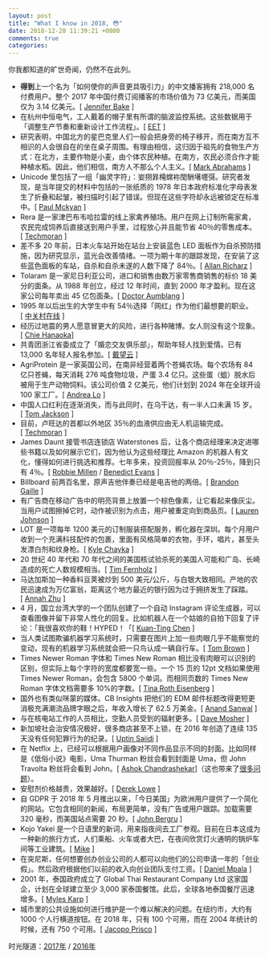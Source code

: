 ```yaml
---
layout: post
title: "What I know in 2018, 😳"
date: 2018-12-28 11:39:21 +0800
comments: true
categories:
---
```


你我都知道的旷世奇闻，仍然不在此列。

- **得到**上一个名为「如何使你的声音更具吸引力」的中文播客拥有 218,000 名付费用户。整个 2017 年中国付费订阅播客的市场价值为 73 亿美元，而美国仅为 3.14 亿美元。[ [Jennifer Bake](https://www.marketplace.org/2018/09/13/world/fomo-china-7-billion-industry) ]
- 在杭州中恒电气，工人戴着的帽子里有所谓的脑波监控系统。这些数据用于「调整生产节奏和重新设计工作流程」。[ [EET](https://www.eet-china.com/news/201805031450.html) ]
- 研究表明，中国北方的星巴克里人们一般会把身旁的椅子移开，而在南方互不相识的人会很自在的坐在桌子周围。有理由相信，这归因于祖先的食物生产方式：在北方，主要作物是小麦，由个体农民种植。在南方，农民必须合作才能种植水稻。因此，他们相信，南方人不那么个人主义。[ [Mark Abrahams](https://www.improbable.com/2018/04/26/moving-chairs-in-starbucks-rice-wheat-cultural-differences-in-china/) ]
- Unicode 里包括了一组「幽灵字符」：妛挧暃槞蟐袮閠駲墸壥彁。研究者发现，是当年提交的材料中包括的一张纸质的 1978 年日本政府标准化字母表发生了折叠和起皱，被扫描时引起了错误。但现在这些字符却永远被锁定在标准中。[ [Paul Mckyan](https://www.dampfkraft.com/by-id/a824aa10/#A-Spectre-is-Haunting-Unicode) ]
- Rera 是一家津巴布韦哈拉雷的线上家禽养殖场。用户在网上订制所需家禽，农民完成饲养后直接送到用户手里，过程放心并且能节省 40％的零售成本。[ [Techmoran](https://techmoran.com/online-poultry-farming-startup-rera-farm-wins-seedstars-harare-comptetition/) ]
- 差不多 20 年前，日本火车站开始在站台上安装蓝色 LED 面板作为自杀预防措施，因为研究显示，蓝光会改善情绪。一项为期十年的跟踪发现，在安装了这些蓝色面板的车站，自杀和自杀未遂的人数下降了 84％。[ [Allan Richarz](https://www.citylab.com/transportation/2018/05/the-amazing-psychology-of-japanese-train-stations/560822/) ]
- Tolaram 是一家尼日利亚公司，进口和销售由数万家零售商销售的标价 18 美分的面条。从 1988 年创立，经过 12 年时间，直到 2000 年才盈利。现在这家公司每年卖出 45 亿包面条。[ [Doctor Aumblang](https://medium.com/@drola/how-to-make-1bn-from-a-single-product-in-nigeria-fbba8a705c9) ]
- 1995 年以后出生的大学生中有 54％选择「网红」作为他们最想要的职业。[ [中关村在线](http://news.zol.com.cn/595/5952531.html) ]
- 经历过地震的男人愿意冒更大的风险，进行各种赌博。女人则没有这个现象。[ [Chie Hanaoka](https://www.aeaweb.org/articles?id=10.1257/app.20170048)]
- 共青团浙江省委成立了「婚恋交友俱乐部」，帮助年轻人找到爱情。已有 13,000 名年轻人报名参加。[ [戴望云](http://www.sixthtone.com/news/1002782/unlucky-in-love-the-party-is-here-to-help) ]
- AgriProtein 是一家英国公司，在南非经营着两个苍蝇农场。每个农场有 84 亿只苍蝇，每天消耗 276 吨食物垃圾，产蛋 3.4 亿只。这些蛋（蛆）脱水后被用于生产动物饲料。该公司价值 2 亿美元，他们计划到 2024 年在全球开设 100 家工厂。[ [Andrea Lo](https://edition.cnn.com/2018/09/27/business/agriprotein-fly-farming/index.html) ]
- 中国人口红利在逐渐消失，而与此同时，在乌干达，有一半人口未满 15 岁。[ [Tom Jackson](http://disrupt-africa.com/2018/04/why-my-startup-scene-is-better-than-yours-uganda/) ]
- 目前，卢旺达的首都以外地区 35％的血液供应由无人机运输完成。[ [Techmoran](https://techmoran.com/zipline-is-expanding-across-africa-and-is-doubling-down-on-nigeria/) ]
- James Daunt 接管书店连锁店 Waterstones 后，让各个商店经理来决定进哪些书籍以及如何展示它们，因为他认为这些经理比 Amazon 的机器人有文化，懂得如何进行挑选和推荐。七年多来，投资回报率从 20％-25％，降到只有 4％。[ [Robbie Millen](https://www.thetimes.co.uk/article/75634060-f326-11e8-86cb-a1db889448ed) / [Benedict Evans](https://twitter.com/benedictevans/status/1068058444303933440) ]
- Billboard 前两百名里，原声吉他伴奏已经是电吉他的两倍。[ [Brandon Gaille](https://brandongaille.com/17-fascinating-guitar-sales-statistics/) ]
- 有广告商在移动广告中的明亮背景上放置一个棕色像素，让它看起来像灰尘。当用户试图擦掉它时，动作被识别为点击，用户被重定向到商品页。[ [Lauren Johnson](https://www.adweek.com/digital/4-deceptive-mobile-ad-tricks-and-what-marketers-can-learn-from-them/) ]
- LOT 是一项每年 1200 美元的订制服装搭配服务，孵化器在深圳。每个月用户收到一个充满科技配件的包裹，里面有风格简单的衣物，手环，唱片，甚至头发漂白剂和纹身枪。[ [Kyle Chayka](https://www.ssense.com/en-us/editorial/fashion/engineering-the-end-of-fashion) ]
- 20 世纪 40 年代和 70 年代之间的美国核试验杀死的美国人可能和广岛、长崎造成的死亡人数规模相当。[ [Tim Fernholz](https://qz.com/1163140/us-nuclear-tests-killed-american-civilians-on-a-scale-comparable-to-hiroshima-and-nagasaki/) ]
- 马达加斯加一种香料豆荚被炒到 500 美元/公斤，与白银大致相同。产地的农民迅速成为万亿富翁，距离这个地方最近的银行因为过于拥挤发生了踩踏。[ [Annah Zhu](https://www.sapiens.org/culture/madagascar-vanilla-boom/) ]
- 4 月，国立台湾大学的一个团队创建了一个自动 Instagram 评论生成器，可以查看图像并留下非常人性化的回复。比如机器人在一个姑娘的自拍下回复了评论：「我很喜欢你的鞋！HYPED！「[ [Kuan-Ting Chen](https://dl.acm.org/citation.cfm?doid=3184558.3186354) ]
- 当人类试图欺骗机器学习系统时，只需要在图片上加一些肉眼几乎不能察觉的变动，现有的机器学习系统就会把一只鸟认成一辆自行车。[ [Tom Brown](https://twitter.com/nottombrown/status/1040286926857629696) ]
- Times Newer Roman 字体和 Times New Roman 相比没有肉眼可以识别的区别，但实际上每个字符的宽度都要宽一些。一个 15 页的 12pt 文档如果使用 Times Newer Roman，会包含 5800 个单词。而相同页数的 Times New Roman 字体文档需要多 10%的字数。[ [Tina Roth Eisenberg](https://www.swiss-miss.com/2018/09/times-newer-roman.html) ]
- 国外也有类似咪蒙的媒体。CB Insights 把他们的 EDM 邮件标题改得更短更消极充满潮流品牌字眼之后，年收入增长了 62.5 万美金。[ [Anand Sanwal](https://www.cbinsights.com/research/team-blog/newsletter-headlines/) ]
- 与在核电站工作的人员相比，空勤人员受到的辐射更多。[ [Dave Mosher](http://uk.businessinsider.com/flying-airplane-cancer-radiation-risk-2017-12?r=US&IR=T) ]
- 新加坡社会治安情况极好，很多商店甚至不上锁，在 2016 年创造了连续 135 天没有任何犯罪行为的纪录。[ [Uptin Saiidi](https://www.cnbc.com/2018/01/16/singapores-crime-rate-is-so-low-that-many-shops-dont-even-lock-up.html) ]
- 在 Netflix 上，已经可以根据用户画像对不同作品显示不同的封面。比如同样是《低俗小说》电影，Uma Thurman 粉丝会看到封面是 Uma，但 John Travolta 粉丝将会看到 John。[ [Ashok Chandrashekar](https://medium.com/netflix-techblog/artwork-personalization-c589f074ad76)]（这也带来了[很多问题](https://twitter.com/slb79/status/1052776984231718912)）。
- 安慰剂价格越贵，效果越好。[ [Derek Lowe](http://blogs.sciencemag.org/pipeline/archives/2015/01/29/expensive_placebos_work_better) ]
- 自 GDPR 于 2018 年 5 月推出以来，「今日美国」为欧洲用户提供了一个简化的网站。它包含相同的新闻，布局更简单，没有广告或用户跟踪。加载需要 320 毫秒，而美国站点需要 20 秒。[ [John Bergru](https://daringfireball.net/linked/2018/05/27/usa-today-gdpr) ]
- Kojo Yakei 是一个日语里的新词，用来指夜间去工厂参观。目前在日本这成为一种新的旅行方式，人们乘船、火车或者大巴，在夜间欣赏灯火通明的锅炉车间等工业建筑。[ [Mike](http://www.unmissablejapan.com/industry/kojo-yakei) ]
- 在突尼斯，任何想要创办创业公司的人都可以向他们的公司申请一年的「创业假」。然后政府根据他们以前的收入向创业团队支付工资。[ [Daniel Mpala](http://ventureburn.com/2018/05/tunisia-startup-act-20-measures/) ]
- 2001 年，泰国政府成立了 Global Thai Restaurant Company Ltd 这家国企，计划在全球建立至少 3,000 家泰国餐馆。此后，全球各地泰国餐厅迅速增多。[ [Myles Karp](https://munchies.vice.com/en_us/article/paxadz/the-surprising-reason-that-there-are-so-many-thai-restaurants-in-america) ]
- 城市里的公共设施如何进行维护是一个难以解决的问题。在纽约市，大约有 1000 个人行横道按钮。在 2018 年，只有 100 个可用，而在 2004 年统计的时候，还有 750 个可用。[ [Jacopo Prisco](https://edition.cnn.com/style/article/placebo-buttons-design/index.html) ]

时光隧道：[2017年](https://lenciel.com/2017/12/what-i-know-in-2017/) / [2016年](https://lenciel.com/2016/12/what-i-konw-in-2016/)